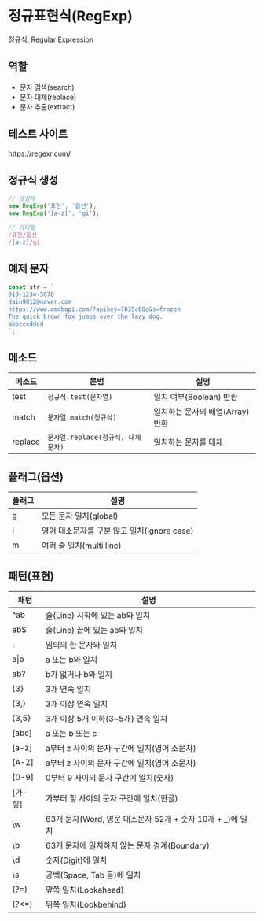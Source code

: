 # 정규표현식(RegExp)

정규식, Regular Expression

## 역할

- 문자 검색(search)
- 문자 대체(replace)
- 문자 추출(extract)

## 테스트 사이트

https://regexr.com/

## 정규식 생성

```js
// 생성자
new RegExp('표현', '옵션');
new RegExp('[a-z]', 'gi');

// 리터럴
/표현/옵션
/[a-z]/gi
```

## 예제 문자

```js
const str = `
010-1234-5678
dain9812@naver.com
https://www.omdbapi.com/?apikey=7035c60c&s=frozen
The quick brown fox jumps over the lazy dog.
abbcccdddd
`;
```

## 메소드

| 메소드  | 문법                               | 설명                             |
| ------- | ---------------------------------- | -------------------------------- |
| test    | `정규식.test(문자열)`              | 일치 여부(Boolean) 반환          |
| match   | `문자열.match(정규식)`             | 일치하는 문자의 배열(Array) 반환 |
| replace | `문자열.replace(정규식, 대체문자)` | 일치하는 문자를 대체             |

## 플래그(옵션)

| 플래그 | 설명                                        |
| ------ | ------------------------------------------- |
| g      | 모든 문자 일치(global)                      |
| i      | 영어 대소문자를 구분 않고 일치(ignore case) |
| m      | 여러 줄 일치(multi line)                    |

## 패턴(표현)

| 패턴       | 설명                                                        |
| ---------- | ----------------------------------------------------------- |
| ^ab        | 줄(Line) 시작에 있는 ab와 일치                              |
| ab$        | 줄(Line) 끝에 있는 ab와 일치                                |
| .          | 임의의 한 문자와 일치                                       |
| a&verbar;b | a 또는 b와 일치                                             |
| ab?        | b가 없거나 b와 일치                                         |
| {3}        | 3개 연속 일치                                               |
| {3,}       | 3개 이상 연속 일치                                          |
| {3,5}      | 3개 이상 5개 이하(3~5개) 연속 일치                          |
| [abc]      | a 또는 b 또는 c                                             |
| [a-z]      | a부터 z 사이의 문자 구간에 일치(영어 소문자)                |
| [A-Z]      | a부터 z 사이의 문자 구간에 일치(영어 소문자)                |
| [0-9]      | 0부터 9 사이의 문자 구간에 일치(숫자)                       |
| [가-힣]    | 가부터 힣 사이의 문자 구간에 일치(한글)                     |
| \w         | 63개 문자(Word, 영문 대소문자 52개 + 숫자 10개 + \_)에 일치 |
| \b         | 63개 문자에 일치하지 않는 문자 경계(Boundary)               |
| \d         | 숫자(Digit)에 일치                                          |
| \s         | 공백(Space, Tab 등)에 일치                                  |
| (?=)       | 앞쪽 일치(Lookahead)                                        |
| (?<=)      | 뒤쪽 일치(Lookbehind)                                       |
